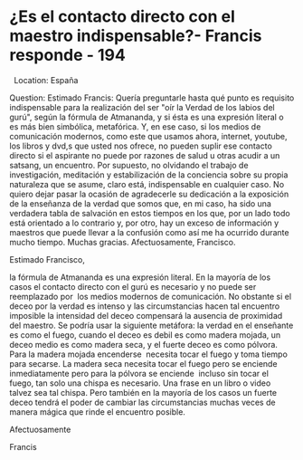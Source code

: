# ¿Es el contacto directo con el maestro indispensable?- Francis responde - 194



&nbsp;
Location: Espa&ntilde;a&nbsp;  

Question: Estimado Francis: Quer&iacute;a preguntarle hasta qu&eacute; punto es requisito indispensable para la realizaci&oacute;n del ser &quot;o&iacute;r la Verdad de los labios del gur&uacute;&quot;, seg&uacute;n la f&oacute;rmula de Atmananda, y si &eacute;sta es una expresi&oacute;n literal o es m&aacute;s bien simb&oacute;lica, metaf&oacute;rica. Y, en ese caso, si los medios de comunicaci&oacute;n modernos, como este que usamos ahora, internet, youtube, los libros y dvd,s que usted nos ofrece, no pueden suplir ese contacto directo si el aspirante no puede por razones de salud u otras acudir a un satsang, un encuentro. Por supuesto, no olvidando el trabajo de investigaci&oacute;n, meditaci&oacute;n y estabilizaci&oacute;n de la conciencia sobre su propia naturaleza que se asume, claro est&aacute;, indispensable en cualquier caso. No quiero dejar pasar la ocasi&oacute;n de agradecerle su dedicaci&oacute;n a la exposici&oacute;n de la ense&ntilde;anza de la verdad que somos que, en mi caso, ha sido una verdadera tabla de salvaci&oacute;n en estos tiempos en los que, por un lado todo est&aacute; orientado a lo contrario y, por otro, hay un exceso de informaci&oacute;n y maestros que puede llevar a la confusi&oacute;n como as&iacute; me ha ocurrido durante mucho tiempo. Muchas gracias. Afectuosamente, Francisco.






  








Estimado Francisco,







la f&oacute;rmula de Atmananda es una expresi&oacute;n literal. En la mayor&iacute;a de los casos el contacto directo con el gur&uacute; es necesario y no puede ser reemplazado por &nbsp;los medios modernos de comunicaci&oacute;n. No obstante si el deceo por la verdad es intenso y las circumstancias hacen tal encuentro imposible la intensidad del deceo compensar&aacute; la ausencia de proximidad del maestro. Se podr&iacute;a usar la siguiente met&aacute;fora: la verdad en el ense&ntilde;ante es como el fuego, cuando el deceo es debil es como madera mojada, un deceo medio es como madera seca, y el fuerte deceo es como p&oacute;lvora. Para la madera mojada encenderse &nbsp;necesita tocar el fuego y toma tiempo para secarse. La madera seca necesita tocar el fuego pero se enciende inmediatamente pero para la p&oacute;lvora se enciende &nbsp;incluso sin tocar el fuego, tan solo una chispa&nbsp;es necesario. Una frase en un libro o video talvez sea tal chispa. Pero tambi&eacute;n en la mayor&iacute;a de los casos un fuerte deceo tendr&aacute; el poder de cambiar las circumstancias muchas veces de manera m&aacute;gica que rinde el encuentro posible.






  








Afectuosamente&nbsp;






Francis&nbsp;









